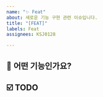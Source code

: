 ```yaml
---
name: "✨ Feat"
about: 새로운 기능 구현 관련 이슈입니다.
title: "[FEAT]"
labels: Feat
assignees: KSJ0128

---
```


## 📌 어떤 기능인가요?


## ☑️ TODO

